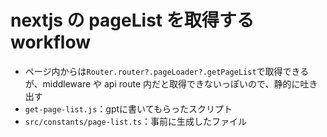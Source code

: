# nextjs の pageList を取得する workflow

- ページ内からは`Router.router?.pageLoader?.getPageList`で取得できるが、middleware や api route 内だと取得できないっぽいので、静的に吐き出す
- `get-page-list.js`：gptに書いてもらったスクリプト
- `src/constants/page-list.ts`：事前に生成したファイル